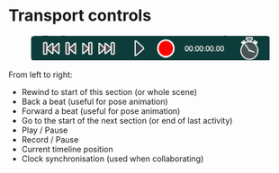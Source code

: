 # Transport controls

<figure><img src="../../.gitbook/assets/transport controls.png" alt=""><figcaption></figcaption></figure>

From left to right:

* Rewind to start of this section (or whole scene)
* Back a beat (useful for pose animation)
* Forward a beat (useful for pose animation)
* Go to the start of the next section (or end of last activity)
* Play / Pause
* Record / Pause
* Current timeline position
* Clock synchronisation (used when collaborating)
